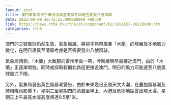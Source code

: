 ```yaml
---
layout: post
title: 澳門氣象局視乎情況凌晨至清晨考慮是否要發八號風球
date: 2022-08-09 20:41:55.000000000 +08:00
link: https://news.rthk.hk/rthk/ch/component/k2/1661657-20220809.htm
categories: rthk
---
```


澳門的三號風球仍然生效，氣象局說，將視乎熱帶風暴「木蘭」的發展及本地風力變化，在明日凌晨至清晨考慮是否需要發出八號風球。

氣象局預測，「木蘭」大致趨向雷州半島一帶，今晚至明早最接近澳門，由於「木蘭」正逐漸增強，同時或採取較偏北路徑更接近澳門，明日的風力可能達至八號風球風力下限。

另外，氣象局發出黃色風暴潮警告，由於未來幾日正值天文大潮，在疊加風暴潮及持續降雨影響下，星期三至星期四的清晨至早上，內港及低窪地區會出現水浸，星期三上午最高水浸高度將達0.5至1米。
